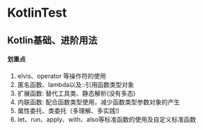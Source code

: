 # KotlinTest
## Kotlin基础、进阶用法

#### 划重点
1. elvis、operator 等操作符的使用
2. 匿名函数、lambda以及::引用函数类型对象
3. 扩展函数: 替代工具类、静态解析(没有多态)
4. 内联函数: 配合函数类型使用，减少函数类型参数对象的产生
5. 属性委托、类委托（多理解、多实践!)
6. let、run、apply、with、also等标准函数的使用及自定义标准函数
